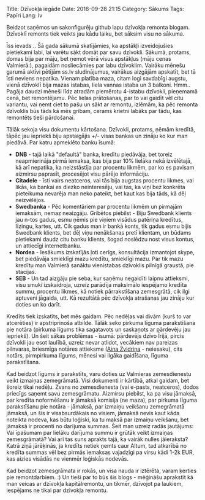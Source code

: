 Title: Dzīvokļa iegāde
Date: 2016-09-28 21:15
Category: Sākums
Tags: Papīri
Lang: lv

Beidzot saņēmos un sakonfigurēju github lapu dzīvokļa remonta blogam. Dzīvoklī remonts tiek veikts jau kādu laiku, bet sāksim visu no sākuma.

Īss ievads .. Šā gada sākumā skatījāmies, ka apstākļi izveidojušies pietiekami labi, lai varētu sākt domāt par savu dzīvokli. Sākumā, protams, domas bija par māju, bet ņemot vērā visus apstākļus (māju cenas Valmierā:), pagaidām nosliecāmies par labu dzīvoklim. Vairāku mēnešu garumā aktīvi pētījām ss.lv sludinājumus, vairākus aizgājām apskatīt, bet tā īsti neviens nepatika. Vienam platība maza, citam logi savdabīgi augstu, vienā dzīvoklī bija mazas istabas, liela vannas istaba un 3 balkoni. Hmm.. Pagāja daudzi mēneši līdz atradām piemērotu 4-istabu dzīvokli, pieņemamā cenā, bet remontējamu. Pēc lielas prātošanas, par to vai gaidīt vēl citu variantu, vai ņemt ciet to pašu un sākt ar remontu, izlēmām, ka pēc remonta dzīvoklis būs tāds kā mēs gribam, cerams krietni labāks par tādu, kas remontēts tieši pārdošanai.

Tālāk sekoja visu dokumentu kārtošana. Dzīvokli, protams, ņēmām kredītā, tāpēc jau iepriekš biju apstaigājis +/- visas bankas un zināju ko kur man piedāvā. Par katru apmeklēto banku īsumā:

* **DNB** - tajā laikā "defaultā" banka, kredītu piedāvāja, bet toreiz neapmierināja pirmā iemaksa, kas bija par 10% lielāka nekā izvēlētajā, kā arī nepatika, ka neizstāstīja par procentu likmēm, par ko es pavisam aizmirsu paprasīt, procesējot visu pārējo informāciju.
* **Citadele** - īsti vairs neatceros, vai tās bija augstas procentu likmes, vai likās, ka bankai es diezko neinteresēju, vai tas, ka viņi bez konkrēta pieteikuma nevarēja man neko pateikt, bet kaut kas bija tāds, kā dēļ neizvēlējos.
* **Swedbanka** - Pēc komentāriem par procentu likmēm un pirmajām iemaksām, nemaz neaizgāju. Gribētos piebilst - Biju Swedbank klients jau n-tos gadus, esmu ņēmis pie viņiem visādus patēriņa kredītus, līzingu, kartes, utt. Cik gadus man ir bankā konts, tik gadus esmu bijis Swedbank klients, bet dēļ viņu nenākšanas pretī klientam, un būdams pietiekami daudz citu banku klients, šogad noslēdzu nost visus kontus, un attiecīgi internetbanku.
* **Nordea** - Iesākums izskatījās ļoti cerīgs, konsultācija izmantojot skype, bet piedāvāja smieklīgi mazu kredītu, smieklīgi mazu. Par tik mazu kredītu man Valmierā sanāktu vienistabas dzīvoklis pilnīgā graustā, pie stacijas.
* **SEB** - Un tad aizgāju pie seba, kur saņēmu negaidīti laipnu attieksmi, visu smuki izskaidroja, uzreiz parādīja maksimālo iespējamo kredīta summu, procentu likmes, kā notiek pārrakstīšana zemesgrātā, cik ilgi aptuveni jāgaida, utt. Kā rezultātā pēc dzīvokļa atrašanas jau zināju kur doties un ko darīt.

Kredīts tiek izskatīts, bet mēs gaidam. Pēc nedēļas vai divām (kurš to var atcerēties) ir apstriprinoša atbilde. Tālāk seko pirkuma līguma parakstīšana pie notāra (pirkuma līgums tika sagatavots un saskaņots ar pārdevēju jau iepriekš). Un šeit sākas problēmas - īsumā: pārdevējs dzīvo Īrijā, pircis dzīvokli jau esot laulībā, uzreiz nevar atlidot, vecākiem nav pareizas pilnvaras, briesmīga notāres attieksme ([Aina Zvidriņa](https://www.latvijasnotars.lv/aina.zvidrina/) - neiesaku), cits notārs, pirmpirkuma līgums, mēnesi vai ilgāka gaidīšana, līguma parakstīšana.

Kad beidzot līgums ir parakstīts, varu doties uz Valmieras zemesdienestu veikt izmaiņas zemegrāmatā. Visi dokumenti ir kārtībā, atkal gaidam, bet šoreiz tikai nedēļu. Zvans no zemesdienesta (vai e-pasts, neatceros), dodos priecīgs saņemt savu zemesgrāmatu. Aizmirsu piebilst, ka pa visu jāmaksā, par kredīta noformēšanu ir jāmaksā komisija (ne maza), par pirkuma līguma parakstīšanu pie notāra - jāmaksā, par izmaiņu veikšanu zemegrāmatā jāmaksā, un šis ir visabsurdākais no visiem, jāmaksā nevis kaut kāda noteikta nodeva, kas būtu loģiski, ka tu maksā par izmaiņu veikšanu, bet jāmaksā ir procenti no darījuma summas. Šeit man uzreiz radās jautājums: Vai īpašumam par lielāku darījuma summu ir grūtāk veikt izmaiņas zemesgrāmatā? Vai arī tas suns aprakts tajā, ka vairāk nulles jāieraksta? Katrā ziņā jārēķinās, ja kredīts netiek ņemts caur Altum, tad atkarībā no kredīta summas vēl bez pirmās iemaksas vajadzīgi pa virsu kādi 1-2k EUR, kas aizies visādās ne vienmēr loģiskās nodevās.


Kad beidzot zemesgrāmata ir rokās, un visa nauda ir iztērēta, varam ķerties pie remontdarbiem. :) Un tieši par to būs šis blogs - mēģināšu aprakstīt kā man veicas ar dzīvokļa kapitālremontu, un tikmēr, dzīvojot pa laukiem, iespējams ne tikai par dzīvokļa remontu.
